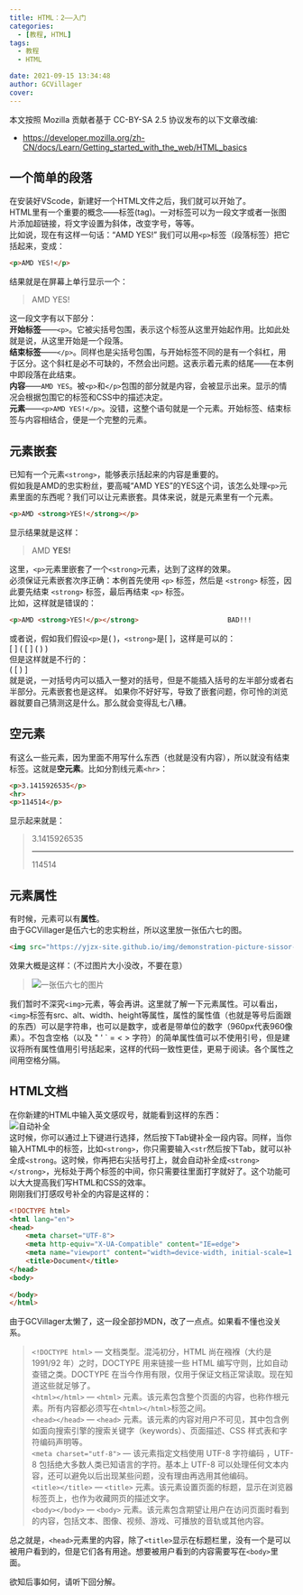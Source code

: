 ```yaml
---
title: HTML：2——入门
categories:
  - [教程, HTML]
tags:
  - 教程
  - HTML

date: 2021-09-15 13:34:48
author: GCVillager
cover:
---
```


本文按照 Mozilla 贡献者基于 CC-BY-SA 2.5 协议发布的以下文章改编:

- <https://developer.mozilla.org/zh-CN/docs/Learn/Getting_started_with_the_web/HTML_basics>

## 一个简单的段落

在安装好VScode，新建好一个HTML文件之后，我们就可以开始了。  
HTML里有一个重要的概念——标签(tag)。一对标签可以为一段文字或者一张图片添加超链接，将文字设置为斜体，改变字号，等等。  
比如说，现在有这样一句话：“AMD YES!”
我们可以用`<p>`标签（段落标签）把它括起来，变成：

```HTML
<p>AMD YES!</p>
```

结果就是在屏幕上单行显示一个：  
>AMD YES!  

这一段文字有以下部分：  
**开始标签**——`<p>`。它被尖括号包围，表示这个标签从这里开始起作用。比如此处就是说，从这里开始是一个段落。  
**结束标签**——`</p>`。同样也是尖括号包围，与开始标签不同的是有一个斜杠，用于区分。这个斜杠是必不可缺的，不然会出问题。这表示着元素的结尾——在本例中即段落在此结束。  
**内容**——`AMD YES`。被`<p>`和`</p>`包围的部分就是内容，会被显示出来。显示的情况会根据包围它的标签和CSS中的描述决定。  
**元素**——`<p>AMD YES!</p>`。没错，这整个语句就是一个元素。开始标签、结束标签与内容相结合，便是一个完整的元素。  

## 元素嵌套

已知有一个元素`<strong>`，能够表示括起来的内容是重要的。  
假如我是AMD的忠实粉丝，要高喊“AMD YES”的YES这个词，该怎么处理`<p>`元素里面的东西呢？我们可以让元素嵌套。具体来说，就是元素里有一个元素。  

```HTML
<p>AMD <strong>YES!</strong></p>
```

显示结果就是这样：  
> AMD **YES!**

这里，`<p>`元素里嵌套了一个`<strong>`元素，达到了这样的效果。  
必须保证元素嵌套次序正确：本例首先使用 `<p>` 标签，然后是 `<strong>` 标签，因此要先结束 `<strong>` 标签，最后再结束 `<p>` 标签。  
比如，这样就是错误的：  

```HTML
<p>AMD <strong>YES!</p></strong>                      BAD!!!
```

或者说，假如我们假设`<p>`是( )，`<strong>`是[ ]，这样是可以的：  
\[ \] \( \[ \] \( \) \)  
但是这样就是不行的：  
\( \[ \) \]  
就是说，一对括号内可以插入一整对的括号，但是不能插入括号的左半部分或者右半部分。元素嵌套也是这样。
如果你不好好写，导致了嵌套问题，你可怜的浏览器就要自己猜测这是什么。那么就会变得乱七八糟。

## 空元素

有这么一些元素，因为里面不用写什么东西（也就是没有内容），所以就没有结束标签。这就是**空元素**。比如分割线元素`<hr>`：  

```HTML
<p>3.1415926535</p>
<hr>
<p>114514</p>
```

显示起来就是：
>3.1415926535  
>
>---
>
>114514

## 元素属性

有时候，元素可以有**属性**。  
由于GCVillager是伍六七的忠实粉丝，所以这里放一张伍六七的图。  

```HTML
<img src="https://yjzx-site.github.io/img/demonstration-picture-sissor-seven.png" alt=一张伍六七的图片 width="960px" height=540px>
```

效果大概是这样：（不过图片大小没改，不要在意）  

>![一张伍六七的图片](https://cdn.jsdelivr.net/gh/yjzx-site/yjzx-site.github.io/img/club-file/demonstration-picture-scissor-seven.jpg)

我们暂时不深究`<img>`元素，等会再讲。这里就了解一下元素属性。可以看出，`<img>`标签有src、alt、width、height等属性，属性的属性值（也就是等号后面跟的东西）可以是字符串，也可以是数字，或者是带单位的数字（960px代表960像素）。不包含空格（以及 " ' \` = < > 字符）的简单属性值可以不使用引号，但是建议将所有属性值用引号括起来，这样的代码一致性更佳，更易于阅读。各个属性之间用空格分隔。  

## HTML文档

在你新建的HTML中输入英文感叹号，就能看到这样的东西：  
![自动补全](./automatic-completion.png)  
这时候，你可以通过上下键进行选择，然后按下Tab键补全一段内容。同样，当你输入HTML中的标签，比如`<strong>`，你只需要输入`<str`然后按下Tab，就可以补全成`<strong`。这时候，你再把右尖括号打上，就会自动补全成`<strong></strong>`，光标处于两个标签的中间，你只需要往里面打字就好了。这个功能可以大大提高我们写HTML和CSS的效率。  
刚刚我们打感叹号补全的内容是这样的：

```HTML
<!DOCTYPE html>
<html lang="en">
<head>
    <meta charset="UTF-8">
    <meta http-equiv="X-UA-Compatible" content="IE=edge">
    <meta name="viewport" content="width=device-width, initial-scale=1.0">
    <title>Document</title>
</head>
<body>
    
</body>
</html>
```

由于GCVillager太懒了，这一段全部抄MDN，改了一点点。如果看不懂也没关系。  
>`<!DOCTYPE html>` — 文档类型。混沌初分，HTML 尚在襁褓（大约是 1991/92 年）之时，DOCTYPE 用来链接一些 HTML 编写守则，比如自动查错之类。DOCTYPE 在当今作用有限，仅用于保证文档正常读取。现在知道这些就足够了。  
`<html></html>` — `<html>` 元素。该元素包含整个页面的内容，也称作根元素。所有内容都必须写在`<html></html>`标签之间。  
`<head></head>` — `<head>` 元素。该元素的内容对用户不可见，其中包含例如面向搜索引擎的搜索关键字（keywords）、页面描述、CSS 样式表和字符编码声明等。  
`<meta charset="utf-8">` — 该元素指定文档使用 UTF-8 字符编码 ，UTF-8 包括绝大多数人类已知语言的字符。基本上 UTF-8 可以处理任何文本内容，还可以避免以后出现某些问题，没有理由再选用其他编码。  
`<title></title>` — `<title>` 元素。该元素设置页面的标题，显示在浏览器标签页上，也作为收藏网页的描述文字。  
`<body></body>` — `<body>` 元素。该元素包含期望让用户在访问页面时看到的内容，包括文本、图像、视频、游戏、可播放的音轨或其他内容。  

总之就是，`<head>`元素里的内容，除了`<title>`显示在标题栏里，没有一个是可以被用户看到的，但是它们各有用途。想要被用户看到的内容需要写在`<body>`里面。  

欲知后事如何，请听下回分解。
